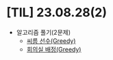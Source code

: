# [TIL] 23.08.28(2)

* 알고리즘 풀기(2문제)
  * [씨름 선수(Greedy)](../java_algorithm/inflearn_algorithm_lecture/src/greedy/씨름_선수/Main.java)
  * [회의실 배정(Greedy)](../java_algorithm/inflearn_algorithm_lecture/src/greedy/회의실_배정/Main.java)

